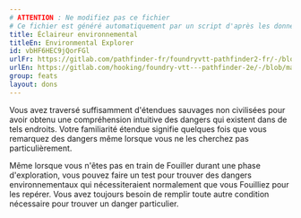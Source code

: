 ```yaml
---
# ATTENTION : Ne modifiez pas ce fichier
# Ce fichier est généré automatiquement par un script d'après les données du module Foundry VTT officiel et de sa traduction
title: Éclaireur environnemental
titleEn: Environmental Explorer
id: vbHF6HEC9jQorFGl
urlFr: https://gitlab.com/pathfinder-fr/foundryvtt-pathfinder2-fr/-/blob/master/data/feats/vbHF6HEC9jQorFGl.htm
urlEn: https://gitlab.com/hooking/foundry-vtt---pathfinder-2e/-/blob/master/packs/data/feats.db/environmental-explorer.json
group: feats
layout: dons
---
```

Vous avez traversé suffisamment d'étendues sauvages non civilisées pour avoir obtenu une compréhension intuitive des dangers qui existent dans de tels endroits. Votre familiarité étendue signifie quelques fois que vous remarquez des dangers même lorsque vous ne les cherchez pas particulièrement.

Même lorsque vous n'êtes pas en train de Fouiller durant une phase d'exploration, vous pouvez faire un test pour trouver des dangers environnementaux qui nécessiteraient normalement que vous Fouilliez pour les repérer. Vous avez toujours besoin de remplir toute autre condition nécessaire pour trouver un danger particulier.


